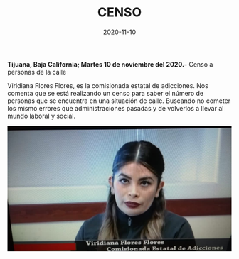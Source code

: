 ﻿---
layout: blog
title:  "CENSO"
date:   2020-11-10  
categories: tijuana
permalink: /:categories/:title:output_ext
image: /img/cnr/censo.jpg
autor: 
---


**Tijuana, Baja California;  Martes 10 de noviembre del 2020.-** Censo a personas de la calle


Viridiana Flores Flores, es la comisionada estatal de adicciones. Nos comenta que se está realizando un censo para saber el número de personas que se encuentra en una situación de calle. Buscando no cometer los mismo errores que administraciones pasadas y de volverlos a llevar al mundo laboral y social.

<div id="carouselExampleSlidesOnly" class="carousel slide" data-ride="carousel">
  <div class="carousel-inner">
    <div class="carousel-item active">
       <img class="d-block w-100" src="/img/cnr/censo.jpg" loading="lazy"  alt="CENSO">
    </div>
  </div>
</div>
